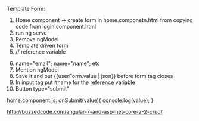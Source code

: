 Template Form:

1. Home component -> create form in home.componetn.html from copying code from login.component.html
2. run ng serve
3. Remove ngModel 
4. Template driven form
5. <form #userForm="ngForm" (ngSubmit)="onSubmit(userForm.value)"> // reference variable
6. name="email"; name="name"; etc
7. Mention ngModel
8. Save it and put {{userForm.value | json}} before form tag closes
9. In input tag put #name for the reference variable
10. Button type="submit"



home.component.js:
onSubmit(value){
	console.log(value);
}

http://buzzedcode.com/angular-7-and-asp-net-core-2-2-crud/
